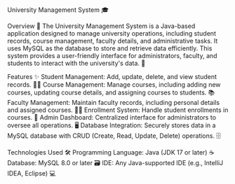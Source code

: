 University Management System 🎓

Overview 📖
The University Management System is a Java-based application designed to manage university operations, including student records, course management, faculty details, and administrative tasks. It uses MySQL as the database to store and retrieve data efficiently. This system provides a user-friendly interface for administrators, faculty, and students to interact with the university's data. 🚀

Features ✨
Student Management: Add, update, delete, and view student records. 🧑‍🎓
Course Management: Manage courses, including adding new courses, updating course details, and assigning courses to students. 📚
Faculty Management: Maintain faculty records, including personal details and assigned courses. 👨‍🏫
Enrollment System: Handle student enrollments in courses. 📝
Admin Dashboard: Centralized interface for administrators to oversee all operations. 🖥️
Database Integration: Securely stores data in a MySQL database with CRUD (Create, Read, Update, Delete) operations. 🗄️

Technologies Used 🛠️
Programming Language: Java (JDK 17 or later) ☕
Database: MySQL 8.0 or later 🗃️
IDE: Any Java-supported IDE (e.g., IntelliJ IDEA, Eclipse) 💻
